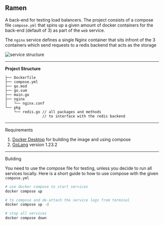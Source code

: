 ## Ramen

A back-end for testing load balancers. The project consists of a compose file `compose.yml` that spins up a given amount of docker containers for the back-end (default of 3) as part of the `web` service. 

The `nginx` service defines a single Nginx container that sits infront of the 3 containers which send requests to a redis backend that acts as the storage

![service structure](https://i.imgur.com/n6YxvTd.png)

---

**Project Structure**

```text
├── Dockerfile
├── compose.yml
├── go.mod
├── go.sum
├── main.go 
├── nginx
│   └── nginx.conf 
└── pkg
    └── redis.go // all packages and methods 
                 // to interface with the redis backend
```

---

Requirements
1. [Docker Desktop](https://docs.docker.com/desktop/) for building the image and using compose
2. [GoLang](https://go.dev) version 1.23.2

---

Building

You need to use the compose file for testing, unless you decide to run all services locally. Here is a short guide to how to use compose with the given `compose.yml`

```sh
# use docker compose to start services
docker compose up

# to compose and de-attach the service logs from terminal
docker compose up -d 

# stop all services
docker compose down
```

